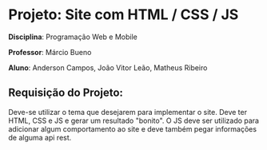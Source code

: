 # Projeto: Site com HTML / CSS / JS

**Disciplina**: Programação Web e Mobile

**Professor**: Márcio Bueno

**Aluno**: Anderson Campos, João Vitor Leão, Matheus Ribeiro

## Requisição do Projeto:
Deve-se utilizar o tema que desejarem para implementar o site. Deve ter HTML, CSS e JS e gerar um resultado "bonito". O JS deve ser utilizado para adicionar algum comportamento ao site e deve também pegar informações de alguma api rest.
